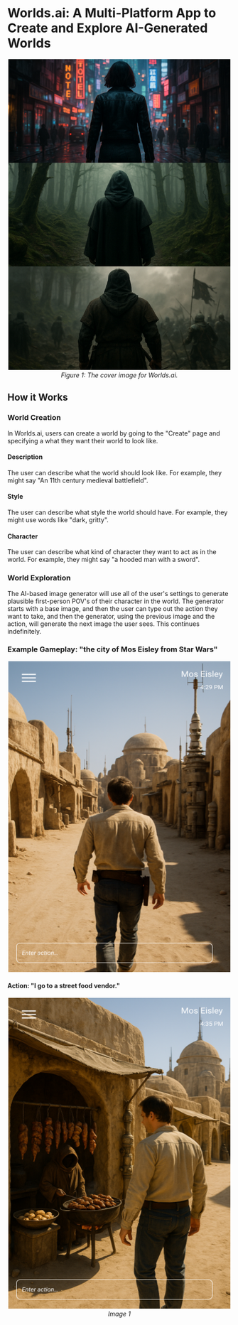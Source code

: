 <h1>Worlds.ai: A Multi-Platform App to Create and Explore AI-Generated Worlds</h1>

<p align="center">
  <img src="./images/worldsai_cover.png" alt="Local Image" width="500px" height="700px" />
  <br />
  <em>Figure 1: The cover image for Worlds.ai.</em>
</p>

<h2>How it Works</h2>

<h3>World Creation</h3>

In Worlds.ai, users can create a world by going to the "Create" page and specifying a what they want their world to look like. 

<h4>Description</h4>

The user can describe what the world should look like. For example, they might say "An 11th century medieval battlefield".

<h4>Style</h4>

The user can describe what style the world should have. For example, they might use words like "dark, gritty". 

<h4>Character</h4>

The user can describe what kind of character they want to act as in the world. For example, they might say "a hooded man with a sword". 

<h3>World Exploration</h3>

The AI-based image generator will use all of the user's settings to generate plausible first-person POV's of their character
in the world. The generator starts with a base image, and then the user can type out the action they want to take, and then 
the generator, using the previous image and the action, will generate the next image the user sees. This continues indefinitely.

<h3>Example Gameplay: "the city of Mos Eisley from Star Wars"</h3>

<p align="center">
  <img src="./images/star_wars_1.png" alt="Local Image" width="500px" height="700px" />
  <br />
  <em></em>
</p>

<h4>Action: "I go to a street food vendor."</h4>

<p align="center">
  <img src="./images/star_wars_2.png" alt="Local Image" width="500px" height="700px" />
  <br />
  <em>Image 1</em>
</p>

